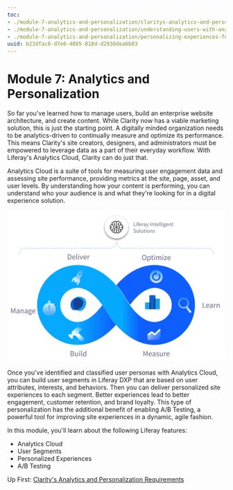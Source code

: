 ```yaml
---
toc:
- ./module-7-analytics-and-personalization/claritys-analytics-and-personalization-requirements.md
- ./module-7-analytics-and-personalization/understanding-users-with-analytics-cloud.md
- ./module-7-analytics-and-personalization/personalizing-experiences-for-claritys-users.md
uuid: b23dfac8-d7e6-4885-818d-d2936dea6b83
---
```

# Module 7: Analytics and Personalization

So far you've learned how to manage users, build an enterprise website architecture, and create content. While Clarity now has a viable marketing solution, this is just the starting point. A digitally minded organization needs to be analytics-driven to continually measure and optimize its performance. This means Clarity's site creators, designers, and administrators must be empowered to leverage data as a part of their everyday workflow. With Liferay's Analytics Cloud, Clarity can do just that.

Analytics Cloud is a suite of tools for measuring user engagement data and assessing site performance, providing metrics at the site, page, asset, and user levels. By understanding how your content is performing, you can understand who your audience is and what they're looking for in a digital experience solution.

![Use Analytics Cloud to continuously fine tune and improve your solution.](./module-7-analytics-and-personalization/images/01.png)

Once you've identified and classified user personas with Analytics Cloud, you can build user segments in Liferay DXP that are based on user attributes, interests, and behaviors. Then you can deliver personalized site experiences to each segment. Better experiences lead to better engagement, customer retention, and brand loyalty. This type of personalization has the additional benefit of enabling A/B Testing, a powerful tool for improving site experiences in a dynamic, agile fashion.

In this module, you'll learn about the following Liferay features:

- Analytics Cloud
- User Segments
- Personalized Experiences
- A/B Testing

<!--TASK: Turn this list into learning objectives.-->

Up First: [Clarity's Analytics and Personalization Requirements](./module-7-analytics-and-personalization/claritys-analytics-and-personalization-requirements.md)

